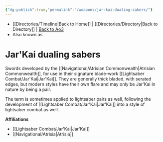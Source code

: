```yaml
---
{"dg-publish":true,"permalink":"/weapons/jar-kai-dualing-sabers/"}
---
```


- [[Directories/Timeline\|Back to Home]] | [[Directories/Directory\|Back to Directory]] | [Back to Ao3](https://archiveofourown.org/works/19334440/chapters/45992584)
- Also known as

# Jar'Kai dualing sabers
Swords developed by the [[Navigational/Atrisian Commonwealth\|Atrisian Commonwealth]], for use in their signature blade-work [[Lightsaber Combat/Jar'Kai\|Jar'Kai]]. They are generally thick bladed, with serated edges, but modern styles have their own flare and may only be Jar'Kai in nature by being a pair. 

The term is sometimes applied to lightsaber pairs as well, following the development of [[Lightsaber Combat/Jar'Kai\|Jar'Kai]] into a style of lightsaber combat as well.

**Affiliations** 
- [[Lightsaber Combat/Jar'Kai\|Jar'Kai]]
- [[Navigational/Atrisia\|Atrisia]]
